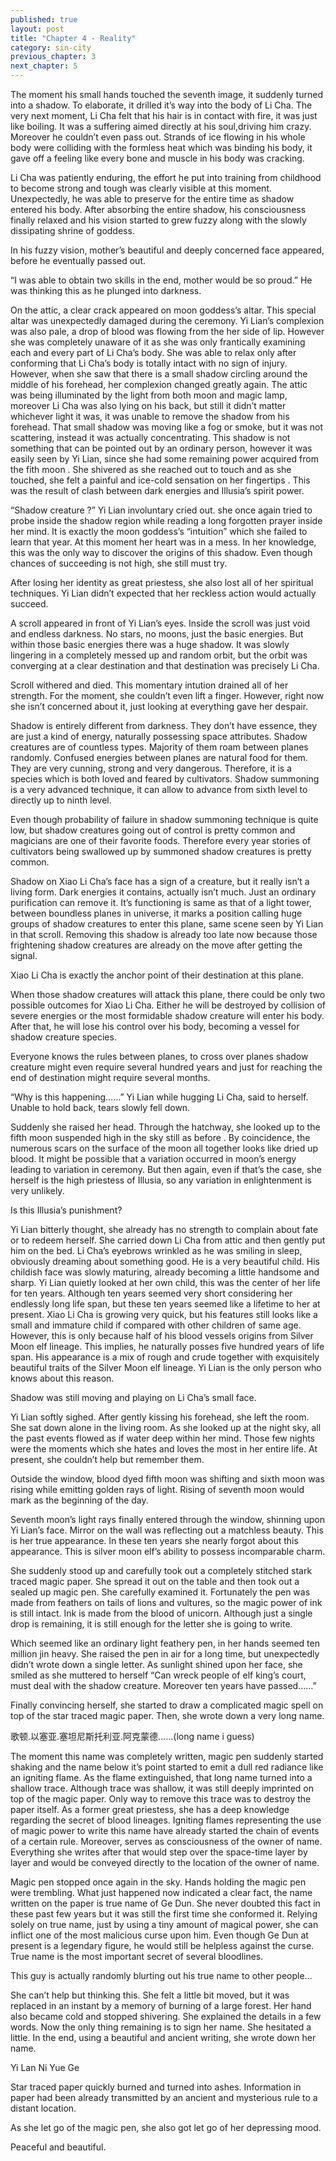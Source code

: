 ```yaml
---
published: true
layout: post
title: "Chapter 4 - Reality"
category: sin-city
previous_chapter: 3
next_chapter: 5
---
```

The moment his small hands touched the seventh image, it suddenly turned into a shadow. To elaborate, it drilled it’s way into the body of Li Cha. The very next moment, Li Cha felt that his hair is in contact with fire, it was just like boiling. It was a suffering aimed directly at his soul,driving him crazy. Moreover he couldn’t even pass out.  Strands of ice flowing in his whole body were colliding with the formless heat which was binding his body, it gave off a feeling like every bone and muscle in his body was cracking.
<!--more-->

Li Cha was patiently enduring, the effort he put into training from childhood to become strong and tough was clearly visible at this moment. Unexpectedly, he was able to preserve for the entire time as shadow entered his body. After absorbing the entire shadow, his consciousness finally relaxed and his vision started to grew fuzzy along with the slowly dissipating shrine of goddess.

In his fuzzy vision, mother’s beautiful and deeply concerned face appeared, before he eventually passed out.

“I was able to obtain two skills in the end, mother would be so proud.” He was thinking this as he plunged into darkness.

On the attic, a clear crack appeared on moon goddess’s altar. This special altar was unexpectedly damaged during the ceremony. Yi Lian’s complexion was also pale, a drop of blood was flowing from the her side of lip. However she was completely unaware of it as she was only frantically examining each and every part of Li Cha’s body. She was able to relax only after conforming that Li Cha’s body is totally intact with no sign of injury. However, when she saw that there is a small shadow circling around the middle of his forehead, her complexion changed greatly again. The attic was being illuminated by the light from both moon and magic lamp, moreover Li Cha was also lying on his back, but still it didn’t matter whichever light it was, it was unable to remove the shadow from his forehead. That small shadow was moving like a fog or smoke, but it was  not scattering, instead it was actually concentrating. This shadow is not something that can be pointed out by an ordinary person, however it was easily seen by Yi Lian, since she had some remaining power acquired from the fith moon . She shivered as she reached out to touch and as she touched, she felt a painful and ice-cold sensation on her fingertips  . This was the result of clash between dark energies and Illusia’s spirit power.

“Shadow creature ?” Yi Lian involuntary cried out. she once again tried to probe inside the shadow region while reading a long forgotten prayer inside her mind. It is exactly the moon goddess’s “intuition” which she failed to learn that year. At this moment her heart was in a mess. In her knowledge, this was the only way to discover the origins of this shadow. Even though chances of succeeding is not high, she still must try.

After losing her identity as great priestess, she also lost all of her spiritual techniques. Yi Lian didn’t expected that her reckless action would actually succeed.

A scroll appeared in front of Yi Lian’s eyes. Inside the scroll was just void and endless darkness. No stars, no moons, just the basic energies. But within those basic energies there was a huge shadow. It was slowly lingering in a completely messed up and random orbit, but the orbit was converging at a clear destination and that destination was precisely Li Cha.

Scroll withered and died. This momentary intution drained all of her strength. For the moment, she couldn’t even lift a finger. However, right now she isn’t concerned about it, just looking at everything gave her despair.

Shadow is entirely different from darkness. They don’t have essence, they are just a kind of energy, naturally possessing space attributes. Shadow creatures are of countless types. Majority of them roam between planes randomly. Confused energies between planes are natural food for them. They are very cunning, strong and very dangerous. Therefore, it is a species which is both loved and feared by cultivators. Shadow summoning is a very advanced technique, it can allow to advance from sixth level to directly up to ninth level.

Even though probability of failure in shadow summoning technique is quite low, but shadow creatures going out of control is pretty common and magicians are one of their favorite foods. Therefore every year stories of cultivators being swallowed up by summoned shadow creatures is pretty common.

Shadow on Xiao Li Cha’s face has a sign of a creature, but it really isn’t a living form. Dark energies it contains, actually isn’t much. Just an ordinary purification can remove it. It’s functioning is same as that of a light tower, between boundless planes in universe, it marks a position calling huge groups of shadow creatures to enter this plane, same scene seen by Yi Lian in that scroll. Removing this shadow is already too late now because those frightening shadow creatures are already on the move after getting the signal.

Xiao Li Cha is exactly the anchor point of their destination at this plane.

When those shadow creatures will attack this plane, there could be only two possible outcomes for Xiao Li Cha. Either he will be destroyed by collision of severe energies or the most formidable shadow creature will enter his body. After that, he will lose his control over his body, becoming a vessel for shadow creature species.

Everyone knows the rules between planes, to cross over planes shadow creature might even require several hundred years and just for reaching the end of destination might require several months.

“Why is this happening……” Yi Lian while hugging Li Cha, said to herself. Unable to hold back, tears slowly fell down.

Suddenly she raised her head. Through the hatchway, she looked up to the fifth moon suspended high in the sky still as before . By coincidence, the numerous scars on the surface of the moon all together looks like dried up blood. It might be possible that a variation occurred in moon’s energy leading to variation in ceremony.  But then again, even if that’s the case, she herself is the high priestess of Illusia, so any variation in enlightenment is very unlikely.

Is this Illusia’s punishment?

Yi Lian bitterly thought, she already has no strength to complain about fate or to redeem herself. She carried down Li Cha from attic and then  gently put him on the bed. Li Cha’s eyebrows wrinkled as he was smiling  in sleep, obviously dreaming about something good. He is a very beautiful child. His childish face was slowly maturing, already becoming a little handsome and sharp. Yi Lian quietly looked at her own child, this was the center of her life for ten years. Although ten years seemed very short considering her endlessly long life span, but these ten years seemed like a lifetime to her at present. Xiao Li Cha is growing very quick, but his features still looks like a small and immature child if compared with other children of same age. However, this is only because half of his blood vessels origins from Silver Moon elf lineage. This implies, he naturally posses five hundred years of life span. His appearance is a mix of rough and crude together with exquisitely beautiful traits of the Silver Moon elf lineage. Yi Lian is the only person who knows about this reason.

Shadow was still moving and playing on Li Cha’s small face.

Yi Lian softly sighed. After gently kissing his forehead, she left the room. She sat down alone in the living room. As she looked up at the night sky, all the past events flowed as if water deep within her mind. Those few nights were the moments which she hates and loves the most in her entire life. At present, she couldn’t help but remember them.

Outside the window, blood dyed fifth moon was shifting and sixth moon was rising while emitting golden rays of light. Rising of seventh moon would mark as the beginning of the day.

Seventh moon’s light rays finally entered through the window, shinning upon Yi Lian’s face. Mirror on the wall was reflecting out a matchless beauty. This is her true appearance. In these ten years she nearly forgot about this appearance. This is silver moon elf’s ability to possess incomparable charm.

She suddenly stood up and carefully took out a completely stitched stark traced magic paper. She spread it out on the table and then took out a sealed up magic pen. She carefully examined it. Fortunately the pen was made from feathers on tails of lions and vultures, so the magic power of ink is still intact. Ink is made from the blood of unicorn. Although just a single drop is remaining, it is still enough for the letter she is going to write.

Which seemed like an ordinary light feathery pen, in her hands seemed ten million jin heavy. She raised the pen in air for a long time, but unexpectedly  didn’t wrote down a single letter. As sunlight shined upon her face, she smiled as she muttered to herself “Can wreck people of elf king’s court, must deal with the shadow creature. Moreover ten years have passed……”

Finally convincing herself, she started to draw a complicated magic spell on top of the star traced magic paper. Then, she wrote down a very long name.

歌顿.以塞亚.塞坦尼斯托利亚.阿克蒙德……(long name i guess)

The moment this name was completely written, magic pen suddenly started shaking and the name below it’s point started to emit a dull red radiance like an igniting flame. As the flame extinguished, that long name turned into a shallow trace. Although trace was shallow, it was still deeply imprinted on top of the magic paper. Only way to remove this trace was to destroy the paper itself. As a former great priestess, she has a deep knowledge regarding the secret of blood lineages. Igniting flames representing the use of magic power to write this name have already started the chain of events of a certain rule. Moreover, serves as consciousness of the owner of name. Everything she writes after that would step over the space-time layer by layer and would be conveyed directly to the location of the owner of name.

Magic pen stopped once again in the sky. Hands holding the magic pen were trembling. What just happened now indicated a clear fact, the name written on the paper is true name of Ge Dun. She never doubted this fact in these past few years but it was still the first time she conformed it. Relying solely on true name, just by using a tiny amount of magical power, she can inflict one of the most malicious curse upon him. Even though Ge Dun at present is a legendary figure, he would still be helpless against the curse. True name is the most important secret of several bloodlines.

This guy is actually randomly blurting out his true name to other people…

She can’t help but thinking this. She felt a little bit moved, but it was replaced in an instant by a memory of burning of a large forest. Her hand also became cold and stopped shivering. She explained the details in a few words. Now the only thing remaining is to sign her name. She hesitated a little. In the end, using a beautiful and ancient writing, she wrote down her name.

Yi Lan Ni Yue Ge

Star traced paper quickly burned and turned into ashes. Information in paper had been already transmitted by an ancient and mysterious rule to a distant location.

As she let go of the magic pen, she also got let go of her depressing mood.

Peaceful and beautiful.
